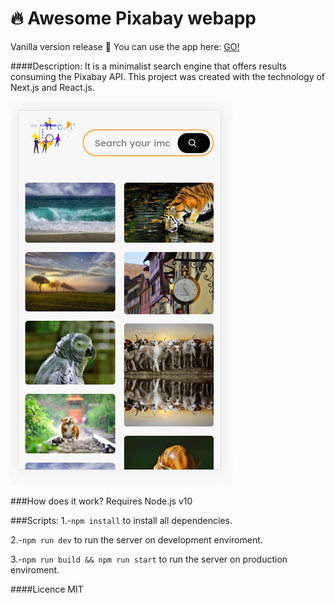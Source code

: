# 🔥 Awesome Pixabay webapp
Vanilla version release 🍦
You can use the app here: [GO!](https://awesome-pixabay-rh6sujghb.now.sh/)

####Description:
It is a minimalist search engine that offers results consuming the Pixabay API. This project was created with the technology of Next.js and React.js.

![App capture in the mobile web browser](./static-awpixabay/mobile2.png)

###How does it work?
Requires Node.js v10

###Scripts:
1.-`npm install` to install all dependencies.

2.-`npm run dev` to run the server on development enviroment.

3.-`npm run build && npm run start` to run the server on production enviroment.

####Licence
  MIT
